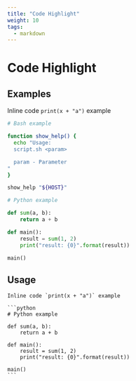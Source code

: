 ```yaml
---
title: "Code Highlight"
weight: 10
tags:
  - markdown
---
```


# Code Highlight

## Examples

Inline code `print(x + "a")` example

```bash
# Bash example

function show_help() {
  echo "Usage:
  script.sh <param>

  param - Parameter
"
}

show_help "${HOST}"
```

```python
# Python example

def sum(a, b):
    return a + b

def main():
    result = sum(1, 2)
    print("result: {0}".format(result))

main()
```

## Usage

    Inline code `print(x + "a")` example

    ```python
    # Python example
    
    def sum(a, b):
        return a + b

    def main():
        result = sum(1, 2)
        print("result: {0}".format(result))

    main()
    ```
